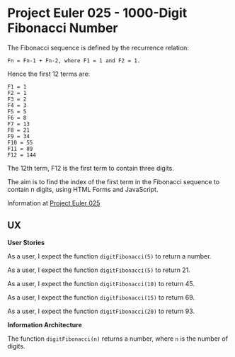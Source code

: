 # Project Euler 025 - 1000-Digit Fibonacci Number

The Fibonacci sequence is defined by the recurrence relation:

    Fn = Fn-1 + Fn-2, where F1 = 1 and F2 = 1.

Hence the first 12 terms are:

    F1 = 1
    F2 = 1
    F3 = 2
    F4 = 3
    F5 = 5
    F6 = 8
    F7 = 13
    F8 = 21
    F9 = 34
    F10 = 55
    F11 = 89
    F12 = 144

The 12th term, F12 is the first term to contain three digits.

The aim is to find the index of the first term in the Fibonacci sequence to contain n digits, using HTML Forms and JavaScript.

Information at [Project Euler 025](https://projecteuler.net/problem=25)

## UX

**User Stories**

As a user, I expect the function `digitFibonacci(5)` to return a number.

As a user, I expect the function `digitFibonacci(5)` to return 21.

As a user, I expect the function `digitFibonacci(10)` to return 45.

As a user, I expect the function `digitFibonacci(15)` to return 69.

As a user, I expect the function `digitFibonacci(20)` to return 93.

**Information Architecture**

The function `digitFibonacci(n)` returns a number, where `n` is the number of digits.